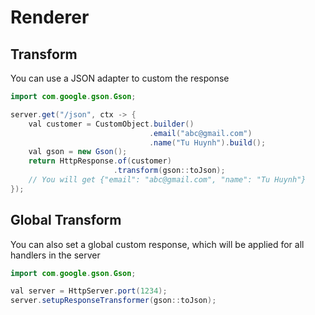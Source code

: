 # Renderer

## Transform

You can use a JSON adapter to custom the response

```java
import com.google.gson.Gson;

server.get("/json", ctx -> {
    val customer = CustomObject.builder()
                               .email("abc@gmail.com")
                               .name("Tu Huynh").build();
    val gson = new Gson();
    return HttpResponse.of(customer)
                       .transform(gson::toJson);
    // You will get {"email": "abc@gmail.com", "name": "Tu Huynh"}
});
```

## Global Transform

You can also set a global custom response, which will be applied for all handlers in the server

```java
import com.google.gson.Gson;

val server = HttpServer.port(1234);
server.setupResponseTransformer(gson::toJson);
```
